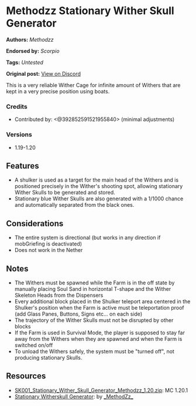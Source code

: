 # Methodzz Stationary Wither Skull Generator
**Authors:** *Methodzz*

**Endorsed by:** *Scorpio*

**Tags:** *Untested*

**Original post:** [View on Discord](https://discord.com/channels/913065809096638494/1392002256362147850)

This is a very reliable Wither Cage for infinite amount of Withers that are kept in a very precise position using boats.
### Credits
- Contributed by: <@392852591521955840>  (minimal adjustments)
### Versions
- 1.19-1.20
## Features
- A shulker is used as a target for the main head of the Withers and is positioned precisely in the Wither's shooting spot, allowing stationary Wither Skulls to be generated and stored.
- Stationary blue Wither Skulls are also generated with a 1/1000 chance and automatically separated from the black ones.
## Considerations
- The entire system is directional (but works in any direction if mobGriefing is deactivated)
- Does not work in the Nether
## Notes
- The Withers must be spawned while the Farm is in the off state by manually placing Soul Sand in horizontal T-shape and the Wither Skeleton Heads from the Dispensers
- Every additional block placed in the Shulker teleport area centered in the Shulker's position when the Farm is active must be teleportation proof (add Glass Panes, Buttons, Signs etc... on each side)
- The trajectory of the Wither Skulls must not be disrupted by other blocks
- If the Farm is used in Survival Mode, the player is supposed to stay far away from the Withers when they are spawned and when the Farm is switched on/off
- To unload the Withers safely, the system must be "turned off", not producing stationary Skulls.

## Resources
- [SK001_Stationary_Wither_Skull_Generator_Methodzz_1.20.zip](attachments/SK001_Stationary_Wither_Skull_Generator_Methodzz_1.20.zip): MC 1.20.1
- [Stationary Witherskull Generator](https://youtu.be/D5c90vIT1PQ): by [\_MethodZz\_](https://www.youtube.com/@MethodZzS)
